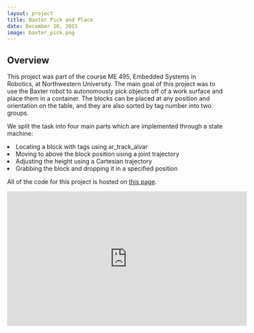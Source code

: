 ```yaml
---
layout: project
title: Baxter Pick and Place
date: December 10, 2015
image: baxter_pick.png
---
```


## Overview
This project was part of the course ME 495, Embedded Systems in Robotics, at Northwestern University. The main goal of this project was to use the Baxter robot to autonomously pick objects off of a work surface and place them in a container. The blocks can be placed at any position and orientation on the table, and they are also sorted by tag number into two groups.

We split the task into four main parts which are implemented through a state machine:

<l>
<li> Locating a block with tags using ar_track_alvar</li>
<li> Moving to above the block position using a joint trajectory</li>
<li> Adjusting the height using a Cartesian trajectory</li>
<li> Grabbing the block and dropping it in a specified position</li>
</l>

All of the code for this project is hosted on [this page](https://github.com/rikkimelissa/baxter_pick_and_place).

<p align="center">
<iframe width="560" height="315" src="https://www.youtube.com/embed/2zeHAIu3mbY" frameborder="0" allowfullscreen></iframe>
</p>


